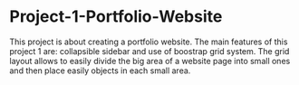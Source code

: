 # Project-1-Portfolio-Website
This project is about creating a portfolio website.
The main features of this project 1 are: collapsible sidebar and use of boostrap grid system.
The grid layout allows to easily divide the big area of a website page into small ones and then place easily objects in each small area.
